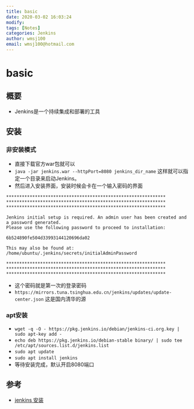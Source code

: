 ```yaml
---
title: basic
date: 2020-03-02 16:03:24
modify: 
tags: [Notes]
categories: Jenkins
author: wmsj100
email: wmsj100@hotmail.com
---
```


# basic

## 概要

- Jenkins是一个持续集成和部署的工具

## 安装

### 非安装模式

- 直接下载官方war包就可以
- `java -jar jenkins.war --httpPort=8080 jenkins_dir_name` 这样就可以指定一个目录来启动Jenkins。
- 然后进入安装界面，安装时候会卡在一个输入密码的界面
```
*************************************************************
*************************************************************
*************************************************************

Jenkins initial setup is required. An admin user has been created and a password generated.
Please use the following password to proceed to installation:

6b524890fe504d33993144120696da02

This may also be found at: /home/ubuntu/.jenkins/secrets/initialAdminPassword

*************************************************************
*************************************************************
*************************************************************
```
- 这个密码就是第一次的登录密码
- `https://mirrors.tuna.tsinghua.edu.cn/jenkins/updates/update-center.json` 这是国内清华的源

### apt安装

- `wget -q -O - https://pkg.jenkins.io/debian/jenkins-ci.org.key | sudo apt-key add -`
- `echo deb https://pkg.jenkins.io/debian-stable binary/ | sudo tee /etc/apt/sources.list.d/jenkins.list`
- `sudo apt update`
- `sudo apt install jenkins`
- 等待安装完成，默认开启8080端口

## 参考

- [jenkins 安装](https://www.jianshu.com/p/845f267aec52)
